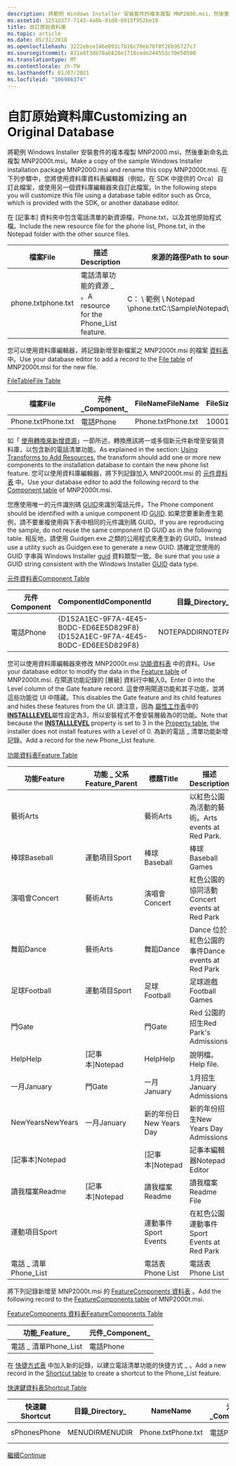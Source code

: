 ```yaml
---
description: 將範例 Windows Installer 安裝套件的複本複製 MNP2000.msi，然後重新命名此複製 MNP2000t.msi。
ms.assetid: 1251d377-7143-4a6b-81d0-0915f952be10
title: 自訂原始資料庫
ms.topic: article
ms.date: 05/31/2018
ms.openlocfilehash: 3222ebce146e891c7b16c70eb78f0f26b95727c7
ms.sourcegitcommit: 831e8f3db78ab820e1710cede244553c70e50500
ms.translationtype: MT
ms.contentlocale: zh-TW
ms.lasthandoff: 01/07/2021
ms.locfileid: "106986374"
---
```

# <a name="customizing-an-original-database"></a><span data-ttu-id="1458b-103">自訂原始資料庫</span><span class="sxs-lookup"><span data-stu-id="1458b-103">Customizing an Original Database</span></span>

<span data-ttu-id="1458b-104">將範例 Windows Installer 安裝套件的複本複製 MNP2000.msi，然後重新命名此複製 MNP2000t.msi。</span><span class="sxs-lookup"><span data-stu-id="1458b-104">Make a copy of the sample Windows Installer installation package MNP2000.msi and rename this copy MNP2000t.msi.</span></span> <span data-ttu-id="1458b-105">在下列步驟中，您將使用資料庫資料表編輯器（例如，在 SDK 中提供的 Orca）自訂此檔案，或使用另一個資料庫編輯器來自訂此檔案。</span><span class="sxs-lookup"><span data-stu-id="1458b-105">In the following steps you will customize this file using a database table editor such as Orca, which is provided with the SDK, or another database editor.</span></span>

<span data-ttu-id="1458b-106">在 [記事本] 資料夾中包含電話清單的新資源檔，Phone.txt，以及其他原始程式檔。</span><span class="sxs-lookup"><span data-stu-id="1458b-106">Include the new resource file for the phone list, Phone.txt, in the Notepad folder with the other source files.</span></span>



| <span data-ttu-id="1458b-107">檔案</span><span class="sxs-lookup"><span data-stu-id="1458b-107">File</span></span>      | <span data-ttu-id="1458b-108">描述</span><span class="sxs-lookup"><span data-stu-id="1458b-108">Description</span></span>                             | <span data-ttu-id="1458b-109">來源的路徑</span><span class="sxs-lookup"><span data-stu-id="1458b-109">Path to source</span></span>                 | <span data-ttu-id="1458b-110">目標路徑</span><span class="sxs-lookup"><span data-stu-id="1458b-110">Path to target</span></span>                               |
|-----------|-----------------------------------------|--------------------------------|----------------------------------------------|
| <span data-ttu-id="1458b-111">phone.txt</span><span class="sxs-lookup"><span data-stu-id="1458b-111">phone.txt</span></span> | <span data-ttu-id="1458b-112">電話清單功能的資源 \_ 。</span><span class="sxs-lookup"><span data-stu-id="1458b-112">A resource for the Phone\_List feature.</span></span> | <span data-ttu-id="1458b-113">C： \\ 範例 \\ Notepad \\phone.txt</span><span class="sxs-lookup"><span data-stu-id="1458b-113">C:\\Sample\\Notepad\\phone.txt</span></span> | <span data-ttu-id="1458b-114">\[ProgramFilesFolder \] \\ Red \_ 公園 \\phone.txt</span><span class="sxs-lookup"><span data-stu-id="1458b-114">\[ProgramFilesFolder\]\\Red\_Park\\phone.txt</span></span> |



 

<span data-ttu-id="1458b-115">您可以使用資料庫編輯器，將記錄新增至新檔案之 MNP2000t.msi 的檔案 [資料表](file-table.md) 中。</span><span class="sxs-lookup"><span data-stu-id="1458b-115">Use your database editor to add a record to the [File table](file-table.md) of MNP2000t.msi for the new file.</span></span>

[<span data-ttu-id="1458b-116">FileTable</span><span class="sxs-lookup"><span data-stu-id="1458b-116">File Table</span></span>](file-table.md)



| <span data-ttu-id="1458b-117">檔案</span><span class="sxs-lookup"><span data-stu-id="1458b-117">File</span></span>      | <span data-ttu-id="1458b-118">元件\_</span><span class="sxs-lookup"><span data-stu-id="1458b-118">Component\_</span></span> | <span data-ttu-id="1458b-119">FileName</span><span class="sxs-lookup"><span data-stu-id="1458b-119">FileName</span></span>  | <span data-ttu-id="1458b-120">FileSize</span><span class="sxs-lookup"><span data-stu-id="1458b-120">FileSize</span></span> | <span data-ttu-id="1458b-121">版本</span><span class="sxs-lookup"><span data-stu-id="1458b-121">Version</span></span> | <span data-ttu-id="1458b-122">語言</span><span class="sxs-lookup"><span data-stu-id="1458b-122">Language</span></span> | <span data-ttu-id="1458b-123">屬性</span><span class="sxs-lookup"><span data-stu-id="1458b-123">Attributes</span></span> | <span data-ttu-id="1458b-124">順序</span><span class="sxs-lookup"><span data-stu-id="1458b-124">Sequence</span></span> |
|-----------|-------------|-----------|----------|---------|----------|------------|----------|
| <span data-ttu-id="1458b-125">Phone.txt</span><span class="sxs-lookup"><span data-stu-id="1458b-125">Phone.txt</span></span> | <span data-ttu-id="1458b-126">電話</span><span class="sxs-lookup"><span data-stu-id="1458b-126">Phone</span></span>       | <span data-ttu-id="1458b-127">Phone.txt</span><span class="sxs-lookup"><span data-stu-id="1458b-127">Phone.txt</span></span> | <span data-ttu-id="1458b-128">1000</span><span class="sxs-lookup"><span data-stu-id="1458b-128">1000</span></span>     |         |          | <span data-ttu-id="1458b-129">0</span><span class="sxs-lookup"><span data-stu-id="1458b-129">0</span></span>          | <span data-ttu-id="1458b-130">1</span><span class="sxs-lookup"><span data-stu-id="1458b-130">1</span></span>        |



 

<span data-ttu-id="1458b-131">如「 [使用轉換來新增資源](using-transforms-to-add-resources.md)」一節所述，轉換應該將一或多個新元件新增至安裝資料庫，以包含新的電話清單功能。</span><span class="sxs-lookup"><span data-stu-id="1458b-131">As explained in the section: [Using Transforms to Add Resources](using-transforms-to-add-resources.md), the transform should add one or more new components to the installation database to contain the new phone list feature.</span></span> <span data-ttu-id="1458b-132">您可以使用資料庫編輯器，將下列記錄加入 MNP2000t.msi 的 [元件資料表](component-table.md) 中。</span><span class="sxs-lookup"><span data-stu-id="1458b-132">Use your database editor to add the following record to the [Component table](component-table.md) of MNP2000t.msi.</span></span>

<span data-ttu-id="1458b-133">您應使用唯一的元件識別碼 [GUID](guid.md)來識別電話元件。</span><span class="sxs-lookup"><span data-stu-id="1458b-133">The Phone component should be identified with a unique component ID [GUID](guid.md).</span></span> <span data-ttu-id="1458b-134">如果您要重新產生範例，請不要重複使用與下表中相同的元件識別碼 GUID。</span><span class="sxs-lookup"><span data-stu-id="1458b-134">If you are reproducing the sample, do not reuse the same component ID GUID as in the following table.</span></span> <span data-ttu-id="1458b-135">相反地，請使用 Guidgen.exe 之類的公用程式來產生新的 GUID。</span><span class="sxs-lookup"><span data-stu-id="1458b-135">Instead use a utility such as Guidgen.exe to generate a new GUID.</span></span> <span data-ttu-id="1458b-136">請確定您使用的 GUID 字串與 Windows Installer [guid](guid.md) 資料類型一致。</span><span class="sxs-lookup"><span data-stu-id="1458b-136">Be sure that you use a GUID string consistent with the Windows Installer [GUID](guid.md) data type.</span></span>

[<span data-ttu-id="1458b-137">元件資料表</span><span class="sxs-lookup"><span data-stu-id="1458b-137">Component Table</span></span>](component-table.md)



| <span data-ttu-id="1458b-138">元件</span><span class="sxs-lookup"><span data-stu-id="1458b-138">Component</span></span> | <span data-ttu-id="1458b-139">ComponentId</span><span class="sxs-lookup"><span data-stu-id="1458b-139">ComponentId</span></span>                            | <span data-ttu-id="1458b-140">目錄\_</span><span class="sxs-lookup"><span data-stu-id="1458b-140">Directory\_</span></span> | <span data-ttu-id="1458b-141">屬性</span><span class="sxs-lookup"><span data-stu-id="1458b-141">Attributes</span></span> | <span data-ttu-id="1458b-142">條件</span><span class="sxs-lookup"><span data-stu-id="1458b-142">Condition</span></span> | <span data-ttu-id="1458b-143">Keypath</span><span class="sxs-lookup"><span data-stu-id="1458b-143">Keypath</span></span>   |
|-----------|----------------------------------------|-------------|------------|-----------|-----------|
| <span data-ttu-id="1458b-144">電話</span><span class="sxs-lookup"><span data-stu-id="1458b-144">Phone</span></span>     | <span data-ttu-id="1458b-145">{D152A1EC-9F7A-4E45-B0DC-ED6EE5D829F8}</span><span class="sxs-lookup"><span data-stu-id="1458b-145">{D152A1EC-9F7A-4E45-B0DC-ED6EE5D829F8}</span></span> | <span data-ttu-id="1458b-146">NOTEPADDIR</span><span class="sxs-lookup"><span data-stu-id="1458b-146">NOTEPADDIR</span></span>  | <span data-ttu-id="1458b-147">2</span><span class="sxs-lookup"><span data-stu-id="1458b-147">2</span></span>          |           | <span data-ttu-id="1458b-148">Phone.txt</span><span class="sxs-lookup"><span data-stu-id="1458b-148">Phone.txt</span></span> |



 

<span data-ttu-id="1458b-149">您可以使用資料庫編輯器來修改 MNP2000t.msi [功能資料表](feature-table.md) 中的資料。</span><span class="sxs-lookup"><span data-stu-id="1458b-149">Use your database editor to modify the data in the [Feature table](feature-table.md) of MNP2000t.msi.</span></span> <span data-ttu-id="1458b-150">在閘道功能記錄的 [層級] 資料行中輸入0。</span><span class="sxs-lookup"><span data-stu-id="1458b-150">Enter 0 into the Level column of the Gate feature record.</span></span> <span data-ttu-id="1458b-151">這會停用閘道功能和其子功能，並將這些功能從 UI 中隱藏。</span><span class="sxs-lookup"><span data-stu-id="1458b-151">This disables the Gate feature and its child features and hides these features from the UI.</span></span> <span data-ttu-id="1458b-152">請注意，因為 [屬性工作表](property-table.md)中的 [**INSTALLLEVEL**](installlevel.md)屬性設定為3，所以安裝程式不會安裝層級為0的功能。</span><span class="sxs-lookup"><span data-stu-id="1458b-152">Note that because the [**INSTALLLEVEL**](installlevel.md) property is set to 3 in the [Property table](property-table.md), the installer does not install features with a Level of 0.</span></span> <span data-ttu-id="1458b-153">為新的電話 \_ 清單功能新增記錄。</span><span class="sxs-lookup"><span data-stu-id="1458b-153">Add a record for the new Phone\_List feature.</span></span>

[<span data-ttu-id="1458b-154">功能資料表</span><span class="sxs-lookup"><span data-stu-id="1458b-154">Feature Table</span></span>](feature-table.md)



| <span data-ttu-id="1458b-155">功能</span><span class="sxs-lookup"><span data-stu-id="1458b-155">Feature</span></span>     | <span data-ttu-id="1458b-156">功能 \_ 父系</span><span class="sxs-lookup"><span data-stu-id="1458b-156">Feature\_Parent</span></span> | <span data-ttu-id="1458b-157">標題</span><span class="sxs-lookup"><span data-stu-id="1458b-157">Title</span></span>         | <span data-ttu-id="1458b-158">描述</span><span class="sxs-lookup"><span data-stu-id="1458b-158">Description</span></span>                | <span data-ttu-id="1458b-159">顯示</span><span class="sxs-lookup"><span data-stu-id="1458b-159">Display</span></span> | <span data-ttu-id="1458b-160">層級</span><span class="sxs-lookup"><span data-stu-id="1458b-160">Level</span></span> | <span data-ttu-id="1458b-161">目錄\_</span><span class="sxs-lookup"><span data-stu-id="1458b-161">Directory\_</span></span> | <span data-ttu-id="1458b-162">屬性</span><span class="sxs-lookup"><span data-stu-id="1458b-162">Attributes</span></span> |
|-------------|-----------------|---------------|----------------------------|---------|-------|-------------|------------|
| <span data-ttu-id="1458b-163">藝術</span><span class="sxs-lookup"><span data-stu-id="1458b-163">Arts</span></span>        |                 | <span data-ttu-id="1458b-164">藝術</span><span class="sxs-lookup"><span data-stu-id="1458b-164">Arts</span></span>          | <span data-ttu-id="1458b-165">以紅色公園為活動的藝術。</span><span class="sxs-lookup"><span data-stu-id="1458b-165">Arts events at Red Park.</span></span>   | <span data-ttu-id="1458b-166">20</span><span class="sxs-lookup"><span data-stu-id="1458b-166">20</span></span>      | <span data-ttu-id="1458b-167">3</span><span class="sxs-lookup"><span data-stu-id="1458b-167">3</span></span>     | <span data-ttu-id="1458b-168">NOTEPADDIR</span><span class="sxs-lookup"><span data-stu-id="1458b-168">NOTEPADDIR</span></span>  | <span data-ttu-id="1458b-169">0</span><span class="sxs-lookup"><span data-stu-id="1458b-169">0</span></span>          |
| <span data-ttu-id="1458b-170">棒球</span><span class="sxs-lookup"><span data-stu-id="1458b-170">Baseball</span></span>    | <span data-ttu-id="1458b-171">運動項目</span><span class="sxs-lookup"><span data-stu-id="1458b-171">Sport</span></span>           | <span data-ttu-id="1458b-172">棒球</span><span class="sxs-lookup"><span data-stu-id="1458b-172">Baseball</span></span>      | <span data-ttu-id="1458b-173">棒球</span><span class="sxs-lookup"><span data-stu-id="1458b-173">Baseball Games</span></span>             | <span data-ttu-id="1458b-174">17</span><span class="sxs-lookup"><span data-stu-id="1458b-174">17</span></span>      | <span data-ttu-id="1458b-175">3</span><span class="sxs-lookup"><span data-stu-id="1458b-175">3</span></span>     | <span data-ttu-id="1458b-176">SPORTDIR</span><span class="sxs-lookup"><span data-stu-id="1458b-176">SPORTDIR</span></span>    | <span data-ttu-id="1458b-177">32</span><span class="sxs-lookup"><span data-stu-id="1458b-177">32</span></span>         |
| <span data-ttu-id="1458b-178">演唱會</span><span class="sxs-lookup"><span data-stu-id="1458b-178">Concert</span></span>     | <span data-ttu-id="1458b-179">藝術</span><span class="sxs-lookup"><span data-stu-id="1458b-179">Arts</span></span>            | <span data-ttu-id="1458b-180">演唱會</span><span class="sxs-lookup"><span data-stu-id="1458b-180">Concert</span></span>       | <span data-ttu-id="1458b-181">紅色公園的協同活動</span><span class="sxs-lookup"><span data-stu-id="1458b-181">Concert events at Red Park</span></span> | <span data-ttu-id="1458b-182">21</span><span class="sxs-lookup"><span data-stu-id="1458b-182">21</span></span>      | <span data-ttu-id="1458b-183">3</span><span class="sxs-lookup"><span data-stu-id="1458b-183">3</span></span>     | <span data-ttu-id="1458b-184">ARTSDIR</span><span class="sxs-lookup"><span data-stu-id="1458b-184">ARTSDIR</span></span>     | <span data-ttu-id="1458b-185">2</span><span class="sxs-lookup"><span data-stu-id="1458b-185">2</span></span>          |
| <span data-ttu-id="1458b-186">舞蹈</span><span class="sxs-lookup"><span data-stu-id="1458b-186">Dance</span></span>       | <span data-ttu-id="1458b-187">藝術</span><span class="sxs-lookup"><span data-stu-id="1458b-187">Arts</span></span>            | <span data-ttu-id="1458b-188">舞蹈</span><span class="sxs-lookup"><span data-stu-id="1458b-188">Dance</span></span>         | <span data-ttu-id="1458b-189">Dance 位於紅色公園的事件</span><span class="sxs-lookup"><span data-stu-id="1458b-189">Dance events at Red Park</span></span>   | <span data-ttu-id="1458b-190">23</span><span class="sxs-lookup"><span data-stu-id="1458b-190">23</span></span>      | <span data-ttu-id="1458b-191">3</span><span class="sxs-lookup"><span data-stu-id="1458b-191">3</span></span>     | <span data-ttu-id="1458b-192">ARTSDIR</span><span class="sxs-lookup"><span data-stu-id="1458b-192">ARTSDIR</span></span>     | <span data-ttu-id="1458b-193">2</span><span class="sxs-lookup"><span data-stu-id="1458b-193">2</span></span>          |
| <span data-ttu-id="1458b-194">足球</span><span class="sxs-lookup"><span data-stu-id="1458b-194">Football</span></span>    | <span data-ttu-id="1458b-195">運動項目</span><span class="sxs-lookup"><span data-stu-id="1458b-195">Sport</span></span>           | <span data-ttu-id="1458b-196">足球</span><span class="sxs-lookup"><span data-stu-id="1458b-196">Football</span></span>      | <span data-ttu-id="1458b-197">足球遊戲</span><span class="sxs-lookup"><span data-stu-id="1458b-197">Football Games</span></span>             | <span data-ttu-id="1458b-198">19</span><span class="sxs-lookup"><span data-stu-id="1458b-198">19</span></span>      | <span data-ttu-id="1458b-199">3</span><span class="sxs-lookup"><span data-stu-id="1458b-199">3</span></span>     | <span data-ttu-id="1458b-200">SPORTDIR</span><span class="sxs-lookup"><span data-stu-id="1458b-200">SPORTDIR</span></span>    | <span data-ttu-id="1458b-201">2</span><span class="sxs-lookup"><span data-stu-id="1458b-201">2</span></span>          |
| <span data-ttu-id="1458b-202">門</span><span class="sxs-lookup"><span data-stu-id="1458b-202">Gate</span></span>        |                 | <span data-ttu-id="1458b-203">門</span><span class="sxs-lookup"><span data-stu-id="1458b-203">Gate</span></span>          | <span data-ttu-id="1458b-204">Red 公園的招生</span><span class="sxs-lookup"><span data-stu-id="1458b-204">Red Park's Admissions</span></span>      | <span data-ttu-id="1458b-205">6</span><span class="sxs-lookup"><span data-stu-id="1458b-205">6</span></span>       | <span data-ttu-id="1458b-206">0</span><span class="sxs-lookup"><span data-stu-id="1458b-206">0</span></span>     | <span data-ttu-id="1458b-207">NOTEPADDIR</span><span class="sxs-lookup"><span data-stu-id="1458b-207">NOTEPADDIR</span></span>  | <span data-ttu-id="1458b-208">0</span><span class="sxs-lookup"><span data-stu-id="1458b-208">0</span></span>          |
| <span data-ttu-id="1458b-209">Help</span><span class="sxs-lookup"><span data-stu-id="1458b-209">Help</span></span>        | <span data-ttu-id="1458b-210">[記事本]</span><span class="sxs-lookup"><span data-stu-id="1458b-210">Notepad</span></span>         | <span data-ttu-id="1458b-211">Help</span><span class="sxs-lookup"><span data-stu-id="1458b-211">Help</span></span>          | <span data-ttu-id="1458b-212">說明檔。</span><span class="sxs-lookup"><span data-stu-id="1458b-212">Help file.</span></span>                 | <span data-ttu-id="1458b-213">5</span><span class="sxs-lookup"><span data-stu-id="1458b-213">5</span></span>       | <span data-ttu-id="1458b-214">3</span><span class="sxs-lookup"><span data-stu-id="1458b-214">3</span></span>     | <span data-ttu-id="1458b-215">NOTEPADDIR</span><span class="sxs-lookup"><span data-stu-id="1458b-215">NOTEPADDIR</span></span>  | <span data-ttu-id="1458b-216">1</span><span class="sxs-lookup"><span data-stu-id="1458b-216">1</span></span>          |
| <span data-ttu-id="1458b-217">一月</span><span class="sxs-lookup"><span data-stu-id="1458b-217">January</span></span>     | <span data-ttu-id="1458b-218">門</span><span class="sxs-lookup"><span data-stu-id="1458b-218">Gate</span></span>            | <span data-ttu-id="1458b-219">一月</span><span class="sxs-lookup"><span data-stu-id="1458b-219">January</span></span>       | <span data-ttu-id="1458b-220">1月招生</span><span class="sxs-lookup"><span data-stu-id="1458b-220">January Admissions</span></span>         | <span data-ttu-id="1458b-221">10</span><span class="sxs-lookup"><span data-stu-id="1458b-221">10</span></span>      | <span data-ttu-id="1458b-222">3</span><span class="sxs-lookup"><span data-stu-id="1458b-222">3</span></span>     | <span data-ttu-id="1458b-223">MONDIR</span><span class="sxs-lookup"><span data-stu-id="1458b-223">MONDIR</span></span>      | <span data-ttu-id="1458b-224">2</span><span class="sxs-lookup"><span data-stu-id="1458b-224">2</span></span>          |
| <span data-ttu-id="1458b-225">NewYears</span><span class="sxs-lookup"><span data-stu-id="1458b-225">NewYears</span></span>    | <span data-ttu-id="1458b-226">一月</span><span class="sxs-lookup"><span data-stu-id="1458b-226">January</span></span>         | <span data-ttu-id="1458b-227">新的年份日</span><span class="sxs-lookup"><span data-stu-id="1458b-227">New Years Day</span></span> | <span data-ttu-id="1458b-228">新的年份招生</span><span class="sxs-lookup"><span data-stu-id="1458b-228">New Years Day Admissions</span></span>   | <span data-ttu-id="1458b-229">11</span><span class="sxs-lookup"><span data-stu-id="1458b-229">11</span></span>      | <span data-ttu-id="1458b-230">3</span><span class="sxs-lookup"><span data-stu-id="1458b-230">3</span></span>     | <span data-ttu-id="1458b-231">HOLDIR</span><span class="sxs-lookup"><span data-stu-id="1458b-231">HOLDIR</span></span>      | <span data-ttu-id="1458b-232">2</span><span class="sxs-lookup"><span data-stu-id="1458b-232">2</span></span>          |
| <span data-ttu-id="1458b-233">[記事本]</span><span class="sxs-lookup"><span data-stu-id="1458b-233">Notepad</span></span>     |                 | <span data-ttu-id="1458b-234">[記事本]</span><span class="sxs-lookup"><span data-stu-id="1458b-234">Notepad</span></span>       | <span data-ttu-id="1458b-235">記事本編輯器</span><span class="sxs-lookup"><span data-stu-id="1458b-235">Notepad Editor</span></span>             | <span data-ttu-id="1458b-236">1</span><span class="sxs-lookup"><span data-stu-id="1458b-236">1</span></span>       | <span data-ttu-id="1458b-237">3</span><span class="sxs-lookup"><span data-stu-id="1458b-237">3</span></span>     | <span data-ttu-id="1458b-238">NOTEPADDIR</span><span class="sxs-lookup"><span data-stu-id="1458b-238">NOTEPADDIR</span></span>  | <span data-ttu-id="1458b-239">0</span><span class="sxs-lookup"><span data-stu-id="1458b-239">0</span></span>          |
| <span data-ttu-id="1458b-240">讀我檔案</span><span class="sxs-lookup"><span data-stu-id="1458b-240">Readme</span></span>      | <span data-ttu-id="1458b-241">[記事本]</span><span class="sxs-lookup"><span data-stu-id="1458b-241">Notepad</span></span>         | <span data-ttu-id="1458b-242">讀我檔案</span><span class="sxs-lookup"><span data-stu-id="1458b-242">Readme</span></span>        | <span data-ttu-id="1458b-243">讀我檔案</span><span class="sxs-lookup"><span data-stu-id="1458b-243">Readme File</span></span>                | <span data-ttu-id="1458b-244">3</span><span class="sxs-lookup"><span data-stu-id="1458b-244">3</span></span>       | <span data-ttu-id="1458b-245">3</span><span class="sxs-lookup"><span data-stu-id="1458b-245">3</span></span>     | <span data-ttu-id="1458b-246">NOTEPADDIR</span><span class="sxs-lookup"><span data-stu-id="1458b-246">NOTEPADDIR</span></span>  | <span data-ttu-id="1458b-247">0</span><span class="sxs-lookup"><span data-stu-id="1458b-247">0</span></span>          |
| <span data-ttu-id="1458b-248">運動項目</span><span class="sxs-lookup"><span data-stu-id="1458b-248">Sport</span></span>       |                 | <span data-ttu-id="1458b-249">運動事件</span><span class="sxs-lookup"><span data-stu-id="1458b-249">Sport Events</span></span>  | <span data-ttu-id="1458b-250">在紅色公園運動事件</span><span class="sxs-lookup"><span data-stu-id="1458b-250">Sport Events at Red Park</span></span>   | <span data-ttu-id="1458b-251">14</span><span class="sxs-lookup"><span data-stu-id="1458b-251">14</span></span>      | <span data-ttu-id="1458b-252">3</span><span class="sxs-lookup"><span data-stu-id="1458b-252">3</span></span>     | <span data-ttu-id="1458b-253">NOTEPADDIR</span><span class="sxs-lookup"><span data-stu-id="1458b-253">NOTEPADDIR</span></span>  | <span data-ttu-id="1458b-254">0</span><span class="sxs-lookup"><span data-stu-id="1458b-254">0</span></span>          |
| <span data-ttu-id="1458b-255">電話 \_ 清單</span><span class="sxs-lookup"><span data-stu-id="1458b-255">Phone\_List</span></span> |                 | <span data-ttu-id="1458b-256">電話表</span><span class="sxs-lookup"><span data-stu-id="1458b-256">Phone List</span></span>    | <span data-ttu-id="1458b-257">電話表</span><span class="sxs-lookup"><span data-stu-id="1458b-257">Phone List</span></span>                 | <span data-ttu-id="1458b-258">24</span><span class="sxs-lookup"><span data-stu-id="1458b-258">24</span></span>      | <span data-ttu-id="1458b-259">3</span><span class="sxs-lookup"><span data-stu-id="1458b-259">3</span></span>     | <span data-ttu-id="1458b-260">NOTEPADDIR</span><span class="sxs-lookup"><span data-stu-id="1458b-260">NOTEPADDIR</span></span>  | <span data-ttu-id="1458b-261">0</span><span class="sxs-lookup"><span data-stu-id="1458b-261">0</span></span>          |



 

<span data-ttu-id="1458b-262">將下列記錄新增至 MNP2000t.msi 的 [FeatureComponents 資料表](featurecomponents-table.md) 。</span><span class="sxs-lookup"><span data-stu-id="1458b-262">Add the following record to the [FeatureComponents table](featurecomponents-table.md) of MNP2000t.msi.</span></span>

[<span data-ttu-id="1458b-263">FeatureComponents 資料表</span><span class="sxs-lookup"><span data-stu-id="1458b-263">FeatureComponents Table</span></span>](featurecomponents-table.md)



| <span data-ttu-id="1458b-264">功能\_</span><span class="sxs-lookup"><span data-stu-id="1458b-264">Feature\_</span></span>   | <span data-ttu-id="1458b-265">元件\_</span><span class="sxs-lookup"><span data-stu-id="1458b-265">Component\_</span></span> |
|-------------|-------------|
| <span data-ttu-id="1458b-266">電話 \_ 清單</span><span class="sxs-lookup"><span data-stu-id="1458b-266">Phone\_List</span></span> | <span data-ttu-id="1458b-267">電話</span><span class="sxs-lookup"><span data-stu-id="1458b-267">Phone</span></span>       |



 

<span data-ttu-id="1458b-268">在 [快捷方式表](shortcut-table.md) 中加入新的記錄，以建立電話清單功能的快捷方式 \_ 。</span><span class="sxs-lookup"><span data-stu-id="1458b-268">Add a new record in the [Shortcut table](shortcut-table.md) to create a shortcut to the Phone\_List feature.</span></span>

[<span data-ttu-id="1458b-269">快速鍵資料表</span><span class="sxs-lookup"><span data-stu-id="1458b-269">Shortcut Table</span></span>](shortcut-table.md)



| <span data-ttu-id="1458b-270">快速鍵</span><span class="sxs-lookup"><span data-stu-id="1458b-270">Shortcut</span></span> | <span data-ttu-id="1458b-271">目錄\_</span><span class="sxs-lookup"><span data-stu-id="1458b-271">Directory\_</span></span> | <span data-ttu-id="1458b-272">Name</span><span class="sxs-lookup"><span data-stu-id="1458b-272">Name</span></span>      | <span data-ttu-id="1458b-273">元件\_</span><span class="sxs-lookup"><span data-stu-id="1458b-273">Component\_</span></span> | <span data-ttu-id="1458b-274">目標</span><span class="sxs-lookup"><span data-stu-id="1458b-274">Target</span></span>          | <span data-ttu-id="1458b-275">引數</span><span class="sxs-lookup"><span data-stu-id="1458b-275">Arguments</span></span> | <span data-ttu-id="1458b-276">描述</span><span class="sxs-lookup"><span data-stu-id="1458b-276">Description</span></span> | <span data-ttu-id="1458b-277">熱鍵</span><span class="sxs-lookup"><span data-stu-id="1458b-277">Hotkey</span></span> | <span data-ttu-id="1458b-278">圖示\_</span><span class="sxs-lookup"><span data-stu-id="1458b-278">Icon\_</span></span> | <span data-ttu-id="1458b-279">>iconindex</span><span class="sxs-lookup"><span data-stu-id="1458b-279">IconIndex</span></span> | <span data-ttu-id="1458b-280">ShowCmd</span><span class="sxs-lookup"><span data-stu-id="1458b-280">ShowCmd</span></span> | <span data-ttu-id="1458b-281">WkDir</span><span class="sxs-lookup"><span data-stu-id="1458b-281">WkDir</span></span> |
|----------|-------------|-----------|-------------|-----------------|-----------|-------------|--------|--------|-----------|---------|-------|
| <span data-ttu-id="1458b-282">sPhone</span><span class="sxs-lookup"><span data-stu-id="1458b-282">sPhone</span></span>   | <span data-ttu-id="1458b-283">MENUDIR</span><span class="sxs-lookup"><span data-stu-id="1458b-283">MENUDIR</span></span>     | <span data-ttu-id="1458b-284">Phone.txt</span><span class="sxs-lookup"><span data-stu-id="1458b-284">Phone.txt</span></span> | <span data-ttu-id="1458b-285">電話</span><span class="sxs-lookup"><span data-stu-id="1458b-285">Phone</span></span>       | <span data-ttu-id="1458b-286">\[\#Phone.txt\]</span><span class="sxs-lookup"><span data-stu-id="1458b-286">\[\#Phone.txt\]</span></span> |           |             |        |        |           |         |       |



 

[<span data-ttu-id="1458b-287">繼續</span><span class="sxs-lookup"><span data-stu-id="1458b-287">Continue</span></span>](generating-a-customization-transform.md)

 

 



